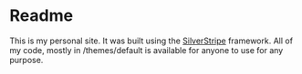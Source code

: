 # Readme

This is my personal site. It was built using the [SilverStripe](http://silverstripe.org "SilverStripe") framework. All of my code, mostly in /themes/default is available for anyone to use for any purpose.

